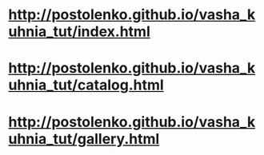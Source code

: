 # http://postolenko.github.io/vasha_kuhnia_tut/index.html
# http://postolenko.github.io/vasha_kuhnia_tut/catalog.html
# http://postolenko.github.io/vasha_kuhnia_tut/gallery.html